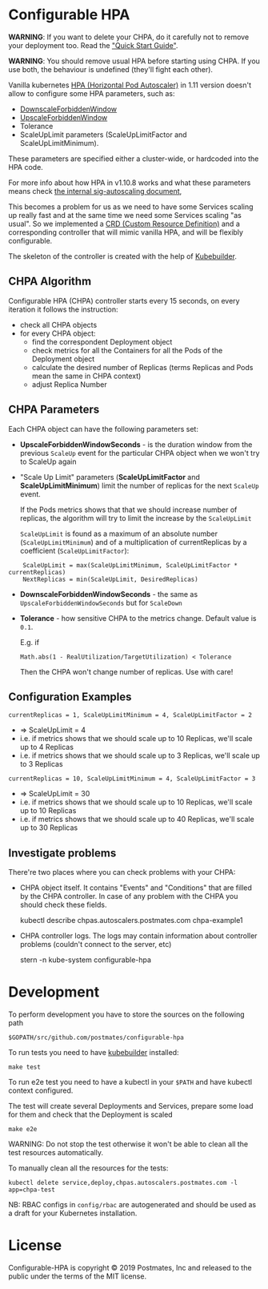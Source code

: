 # Configurable HPA

**WARNING**: If you want to delete your CHPA, do it carefully not to remove your deployment too. Read the ["Quick Start Guide"](QuickStartGuide.md).

**WARNING**: You should remove usual HPA before starting using CHPA. If you use both, the behaviour is undefined (they'll fight each other).

Vanilla kubernetes [HPA (Horizontal Pod Autoscaler)](https://kubernetes.io/docs/tasks/run-application/horizontal-pod-autoscale/) in 1.11 version doesn't allow to configure some HPA parameters, such as:

 - [DownscaleForbiddenWindow](https://github.com/kubernetes/website/blob/snapshot-initial-v1.11/content/en/docs/tasks/run-application/horizontal-pod-autoscale.md#support-for-cooldowndelay)
 - [UpscaleForbiddenWindow](https://github.com/kubernetes/website/blob/snapshot-initial-v1.11/content/en/docs/tasks/run-application/horizontal-pod-autoscale.md#support-for-cooldowndelay)
 - Tolerance
 - ScaleUpLimit parameters (ScaleUpLimitFactor and ScaleUpLimitMinimum).

These parameters are specified either a cluster-wide, or hardcoded into the HPA code.

For more info about how HPA in v1.10.8 works and what these parameters means check [the internal sig-autoscaling document](https://docs.google.com/document/d/1Gy90Rbjazq3yYEUL-5cvoVBgxpzcJC9vcfhAkkhMINs/edit#),

This becomes a problem for us as we need to have some Services scaling up really fast and at the same time we need some Services scaling "as usual".
So we implemented a [CRD (Custom Resource Definition)](https://kubernetes.io/docs/concepts/extend-kubernetes/api-extension/custom-resources/#customresourcedefinitions)
and a corresponding controller that will mimic vanilla HPA, and will be flexibly configurable.

The skeleton of the controller is created with the help of [Kubebuilder](https://github.com/kubernetes-sigs/kubebuilder).

## CHPA Algorithm

Configurable HPA (CHPA) controller starts every 15 seconds, on every iteration it follows the instruction:

* check all CHPA objects
* for every CHPA object:
  * find the correspondent Deployment object
  * check metrics for all the Containers for all the Pods of the Deployment object
  * calculate the desired number of Replicas (terms Replicas and Pods mean the same in CHPA context)
  * adjust Replica Number

## CHPA Parameters

Each CHPA object can have the following parameters set:

* **UpscaleForbiddenWindowSeconds** - is the duration window from the previous `ScaleUp` event
    for the particular CHPA object when we won't try to ScaleUp again
* "Scale Up Limit" parameters (**ScaleUpLimitFactor** and **ScaleUpLimitMinimum**) limit the number of replicas for the next `ScaleUp` event.

    If the Pods metrics shows that that we should increase number of replicas,
    the algorithm will try to limit the increase by the `ScaleUpLimit`

    `ScaleUpLimit` is found as a maximum of an absolute number (`ScaleUpLimitMinimum`) and
    of a multiplication of currentReplicas by a coefficient (`ScaleUpLimitFactor`):

```
    ScaleUpLimit = max(ScaleUpLimitMinimum, ScaleUpLimitFactor * currentReplicas)
    NextReplicas = min(ScaleUpLimit, DesiredReplicas)
```

* **DownscaleForbiddenWindowSeconds** - the same as `UpscaleForbiddenWindowSeconds`
    but for `ScaleDown`
* **Tolerance** - how sensitive CHPA to the metrics change. Default value is `0.1`.

    E.g. if

    `Math.abs(1 - RealUtilization/TargetUtilization) < Tolerance`

    Then the CHPA won't change number of replicas.
    Use with care!

## Configuration Examples

`currentReplicas = 1, ScaleUpLimitMinimum = 4, ScaleUpLimitFactor = 2`

* => ScaleUpLimit = 4
* i.e. if metrics shows that we should scale up to 10 Replicas, we'll scale up to 4 Replicas
* i.e. if metrics shows that we should scale up to 3 Replicas, we'll scale up to 3 Replicas

`currentReplicas = 10, ScaleUpLimitMinimum = 4, ScaleUpLimitFactor = 3`
* => ScaleUpLimit = 30
* i.e. if metrics shows that we should scale up to 10 Replicas, we'll scale up to 10 Replicas
* i.e. if metrics shows that we should scale up to 40 Replicas, we'll scale up to 30 Replicas

## Investigate problems

There're two places where you can check problems with your CHPA:

- CHPA object itself. It contains "Events" and "Conditions" that are filled by the CHPA controller. In case of any problem with the CHPA you should check these fields.

    kubectl describe chpas.autoscalers.postmates.com chpa-example1

- CHPA controller logs. The logs may contain information about controller problems (couldn't connect to the server, etc)

    stern -n kube-system configurable-hpa

# Development

To perform development you have to store the sources on the following path

    $GOPATH/src/github.com/postmates/configurable-hpa

To run tests you need to have [kubebuilder](https://book.kubebuilder.io/) installed:

    make test

To run e2e test you need to have a kubectl in your `$PATH` and have kubectl context configured.

The test will create several Deployments and Services, prepare some load for them and check that the Deployment is scaled

    make e2e

WARNING: Do not stop the test otherwise it won't be able to clean all the test resources automatically.

To manually clean all the resources for the tests:

    kubectl delete service,deploy,chpas.autoscalers.postmates.com -l app=chpa-test

NB: RBAC configs in `config/rbac` are autogenerated and should be used as a draft for your Kubernetes installation.

# License

Configurable-HPA is copyright © 2019 Postmates, Inc and released to the public under the terms of the MIT license.
